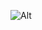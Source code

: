![Alt](https://repobeats.axiom.co/api/embed/c450f944241fff8aa79f071afd2d805d0eee6374.svg "Repobeats analytics image")
